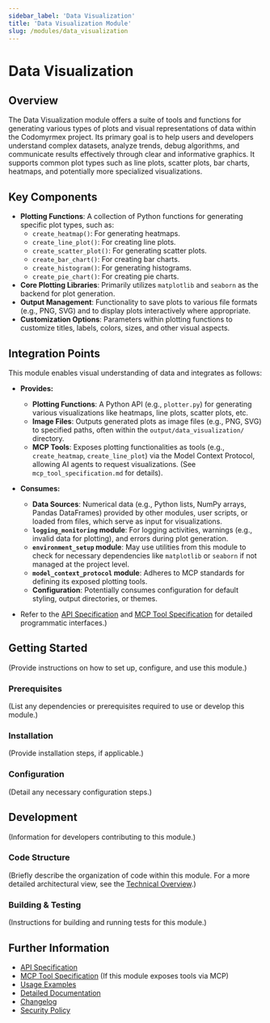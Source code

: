 ```yaml
---
sidebar_label: 'Data Visualization'
title: 'Data Visualization Module'
slug: /modules/data_visualization
---
```


# Data Visualization

## Overview

The Data Visualization module offers a suite of tools and functions for generating various types of plots and visual representations of data within the Codomyrmex project. Its primary goal is to help users and developers understand complex datasets, analyze trends, debug algorithms, and communicate results effectively through clear and informative graphics. It supports common plot types such as line plots, scatter plots, bar charts, heatmaps, and potentially more specialized visualizations.

## Key Components

- **Plotting Functions**: A collection of Python functions for generating specific plot types, such as:
    - `create_heatmap()`: For generating heatmaps.
    - `create_line_plot()`: For creating line plots.
    - `create_scatter_plot()`: For generating scatter plots.
    - `create_bar_chart()`: For creating bar charts.
    - `create_histogram()`: For generating histograms.
    - `create_pie_chart()`: For creating pie charts.
- **Core Plotting Libraries**: Primarily utilizes `matplotlib` and `seaborn` as the backend for plot generation.
- **Output Management**: Functionality to save plots to various file formats (e.g., PNG, SVG) and to display plots interactively where appropriate.
- **Customization Options**: Parameters within plotting functions to customize titles, labels, colors, sizes, and other visual aspects.

## Integration Points

This module enables visual understanding of data and integrates as follows:

- **Provides:**
    - **Plotting Functions**: A Python API (e.g., `plotter.py`) for generating various visualizations like heatmaps, line plots, scatter plots, etc.
    - **Image Files**: Outputs generated plots as image files (e.g., PNG, SVG) to specified paths, often within the `output/data_visualization/` directory.
    - **MCP Tools**: Exposes plotting functionalities as tools (e.g., `create_heatmap`, `create_line_plot`) via the Model Context Protocol, allowing AI agents to request visualizations. (See `mcp_tool_specification.md` for details).

- **Consumes:**
    - **Data Sources**: Numerical data (e.g., Python lists, NumPy arrays, Pandas DataFrames) provided by other modules, user scripts, or loaded from files, which serve as input for visualizations.
    - **`logging_monitoring` module**: For logging activities, warnings (e.g., invalid data for plotting), and errors during plot generation.
    - **`environment_setup` module**: May use utilities from this module to check for necessary dependencies like `matplotlib` or `seaborn` if not managed at the project level.
    - **`model_context_protocol` module**: Adheres to MCP standards for defining its exposed plotting tools.
    - **Configuration**: Potentially consumes configuration for default styling, output directories, or themes.

- Refer to the [API Specification](./api_specification.md) and [MCP Tool Specification](./mcp_tool_specification.md) for detailed programmatic interfaces.)

## Getting Started

(Provide instructions on how to set up, configure, and use this module.)

### Prerequisites

(List any dependencies or prerequisites required to use or develop this module.)

### Installation

(Provide installation steps, if applicable.)

### Configuration

(Detail any necessary configuration steps.)

## Development

(Information for developers contributing to this module.)

### Code Structure

(Briefly describe the organization of code within this module. For a more detailed architectural view, see the [Technical Overview](./docs/technical_overview.md).)

### Building & Testing

(Instructions for building and running tests for this module.)

## Further Information

- [API Specification](./api_specification.md)
- [MCP Tool Specification](./mcp_tool_specification.md) (If this module exposes tools via MCP)
- [Usage Examples](./usage_examples.md)
- [Detailed Documentation](./docs/index.md)
- [Changelog](./changelog.md)
- [Security Policy](./security.md) 